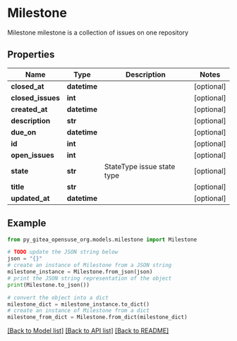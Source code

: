 # Milestone

Milestone milestone is a collection of issues on one repository

## Properties

Name | Type | Description | Notes
------------ | ------------- | ------------- | -------------
**closed_at** | **datetime** |  | [optional] 
**closed_issues** | **int** |  | [optional] 
**created_at** | **datetime** |  | [optional] 
**description** | **str** |  | [optional] 
**due_on** | **datetime** |  | [optional] 
**id** | **int** |  | [optional] 
**open_issues** | **int** |  | [optional] 
**state** | **str** | StateType issue state type | [optional] 
**title** | **str** |  | [optional] 
**updated_at** | **datetime** |  | [optional] 

## Example

```python
from py_gitea_opensuse_org.models.milestone import Milestone

# TODO update the JSON string below
json = "{}"
# create an instance of Milestone from a JSON string
milestone_instance = Milestone.from_json(json)
# print the JSON string representation of the object
print(Milestone.to_json())

# convert the object into a dict
milestone_dict = milestone_instance.to_dict()
# create an instance of Milestone from a dict
milestone_from_dict = Milestone.from_dict(milestone_dict)
```
[[Back to Model list]](../README.md#documentation-for-models) [[Back to API list]](../README.md#documentation-for-api-endpoints) [[Back to README]](../README.md)


